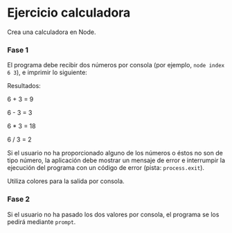 # Ejercicio calculadora

Crea una calculadora en Node.

### Fase 1

El programa debe recibir dos números por consola (por ejemplo, `node index 6 3`), e imprimir lo siguiente:

Resultados:

6 + 3 = 9

6 - 3 = 3

6 \* 3 = 18

6 / 3 = 2

Si el usuario no ha proporcionado alguno de los números o éstos no son de tipo número, la aplicación debe mostrar un mensaje de error e interrumpir la ejecución del programa con un código de error (pista: `process.exit`).

Utiliza colores para la salida por consola.

### Fase 2

Si el usuario no ha pasado los dos valores por consola, el programa se los pedirá mediante `prompt`.
